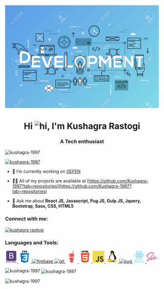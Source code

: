  #### ![MasterHead](https://github.com/Kushagra-1997/kushagra-1997/blob/main/img1.jpg?raw=true)

<h1 align="center">Hi <img src="https://user-images.githubusercontent.com/1303154/88677602-1635ba80-d120-11ea-84d8-d263ba5fc3c0.gif" width="28px" alt="hi">, I'm Kushagra Rastogi</h1>
<h3 align="center">A Tech enthusiast</h3>

<p align="left"> <img src="https://komarev.com/ghpvc/?username=kushagra-1997&label=Profile%20views&color=0e75b6&style=flat" alt="kushagra-1997" /> </p>

<p align="left"> <a href="https://github.com/ryo-ma/github-profile-trophy"><img src="https://github-profile-trophy.vercel.app/?username=kushagra-1997" alt="kushagra-1997" /></a> </p>

- 🔭 I’m currently working on [GEFEN](https://gefentechnologies.com/)

- 👨‍💻 All of my projects are available at [https://github.com/Kushagra-1997?tab=repositories](https://github.com/Kushagra-1997?tab=repositories)

- 💬 Ask me about **React JS, Javascript, Pug JS, Gulp JS, Jquery, Bootstrap, Sass, CSS, HTML5**

<h3 align="left">Connect with me:</h3>
<p align="left">
<a href="https://linkedin.com/in/kushagra rastogi" target="blank"><img align="center" src="https://raw.githubusercontent.com/rahuldkjain/github-profile-readme-generator/master/src/images/icons/Social/linked-in-alt.svg" alt="kushagra rastogi" height="30" width="40" /></a>
</p>

<h3 align="left">Languages and Tools:</h3>
<p align="left"> <a href="https://getbootstrap.com" target="_blank"> <img src="https://raw.githubusercontent.com/devicons/devicon/master/icons/bootstrap/bootstrap-plain-wordmark.svg" alt="bootstrap" width="40" height="40"/> </a> <a href="https://www.w3schools.com/css/" target="_blank"> <img src="https://raw.githubusercontent.com/devicons/devicon/master/icons/css3/css3-original-wordmark.svg" alt="css3" width="40" height="40"/> </a> <a href="https://firebase.google.com/" target="_blank"> <img src="https://www.vectorlogo.zone/logos/firebase/firebase-icon.svg" alt="firebase" width="40" height="40"/> </a> <a href="https://git-scm.com/" target="_blank"> <img src="https://www.vectorlogo.zone/logos/git-scm/git-scm-icon.svg" alt="git" width="40" height="40"/> </a> <a href="https://gulpjs.com" target="_blank"> <img src="https://raw.githubusercontent.com/devicons/devicon/master/icons/gulp/gulp-plain.svg" alt="gulp" width="40" height="40"/> </a> <a href="https://www.w3.org/html/" target="_blank"> <img src="https://raw.githubusercontent.com/devicons/devicon/master/icons/html5/html5-original-wordmark.svg" alt="html5" width="40" height="40"/> </a> <a href="https://developer.mozilla.org/en-US/docs/Web/JavaScript" target="_blank"> <img src="https://raw.githubusercontent.com/devicons/devicon/master/icons/javascript/javascript-original.svg" alt="javascript" width="40" height="40"/> </a> <a href="https://www.linux.org/" target="_blank"> <img src="https://raw.githubusercontent.com/devicons/devicon/master/icons/linux/linux-original.svg" alt="linux" width="40" height="40"/> </a> <a href="https://pugjs.org" target="_blank"> <img src="https://cdn.worldvectorlogo.com/logos/pug.svg" alt="pug" width="40" height="40"/> </a> <a href="https://reactjs.org/" target="_blank"> <img src="https://raw.githubusercontent.com/devicons/devicon/master/icons/react/react-original-wordmark.svg" alt="react" width="40" height="40"/> </a> <a href="https://sass-lang.com" target="_blank"> <img src="https://raw.githubusercontent.com/devicons/devicon/master/icons/sass/sass-original.svg" alt="sass" width="40" height="40"/> </a> </p>
<p><img align="left" src="https://github-readme-stats.vercel.app/api/top-langs?username=kushagra-1997&show_icons=true&locale=en&layout=compact" alt="kushagra-1997" /></p>

<p>&nbsp;<img align="center" src="https://github-readme-stats.vercel.app/api?username=kushagra-1997&show_icons=true&locale=en" alt="kushagra-1997" /></p>

<p><img align="center" src="https://github-readme-streak-stats.herokuapp.com/?user=kushagra-1997&" alt="kushagra-1997" /></p>
